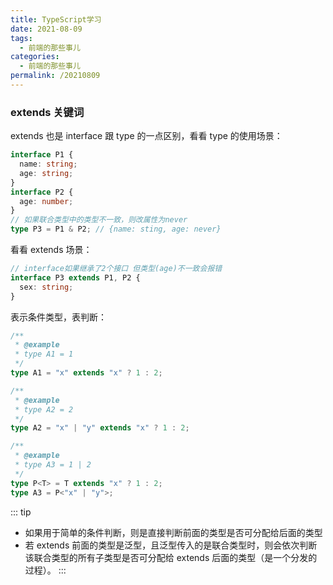 ```yaml
---
title: TypeScript学习
date: 2021-08-09
tags:
  - 前端的那些事儿
categories:
  - 前端的那些事儿
permalink: /20210809
---
```


### extends 关键词

extends 也是 interface 跟 type 的一点区别，看看 type 的使用场景：

```ts
interface P1 {
  name: string;
  age: string;
}
interface P2 {
  age: number;
}
// 如果联合类型中的类型不一致，则改属性为never
type P3 = P1 & P2; // {name: sting, age: never}
```

看看 extends 场景：

```ts
// interface如果继承了2个接口 但类型(age)不一致会报错
interface P3 extends P1, P2 {
  sex: string;
}
```

表示条件类型，表判断：

```ts
/**
 * @example
 * type A1 = 1
 */
type A1 = "x" extends "x" ? 1 : 2;

/**
 * @example
 * type A2 = 2
 */
type A2 = "x" | "y" extends "x" ? 1 : 2;

/**
 * @example
 * type A3 = 1 | 2
 */
type P<T> = T extends "x" ? 1 : 2;
type A3 = P<"x" | "y">;
```

::: tip

- 如果用于简单的条件判断，则是直接判断前面的类型是否可分配给后面的类型<br>
- 若 extends 前面的类型是泛型，且泛型传入的是联合类型时，则会依次判断该联合类型的所有子类型是否可分配给 extends 后面的类型（是一个分发的过程）。
  :::
